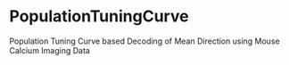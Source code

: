 # PopulationTuningCurve
Population Tuning Curve based Decoding of Mean Direction using Mouse Calcium Imaging Data
